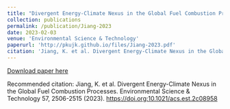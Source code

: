 ```yaml
---
title: "Divergent Energy-Climate Nexus in the Global Fuel Combustion Processes"
collection: publications
permalink: /publication/Jiang-2023
date: 2023-02-03
venue: 'Environmental Science & Technology'
paperurl: 'http://pkujk.github.io/files/Jiang-2023.pdf'
citation: 'Jiang, K. et al. Divergent Energy-Climate Nexus in the Global Fuel Combustion Processes. Environmental Science & Technology 57, 2506-2515 (2023). https://doi.org:10.1021/acs.est.2c08958'
---
```


[Download paper here](http://pkujk.github.io/files/Jiang-2023-EST.pdf)

Recommended citation: Jiang, K. et al. Divergent Energy-Climate Nexus in the Global Fuel Combustion Processes. Environmental Science & Technology 57, 2506-2515 (2023). https://doi.org:10.1021/acs.est.2c08958

